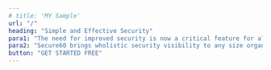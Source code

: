 ```yaml
---
# title: 'MY Sample'
url: "/"
heading: "Simple and Effective Security"
para1: "The need for improved security is now a critical feature for all businesses."
para2: "Secure60 brings wholistic security visibility to any size organisation.."
button: "GET STARTED FREE"
---
```

